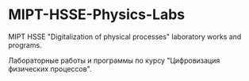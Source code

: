 # MIPT-HSSE-Physics-Labs

MIPT HSSE "Digitalization of physical processes" laboratory works and programs.

Лабораторные работы и программы по курсу "Цифровизация физических процессов".
